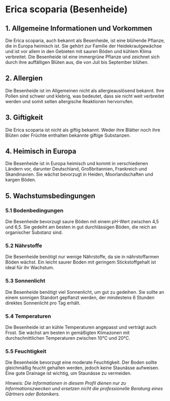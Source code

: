 # Erica scoparia (Besenheide)

## 1. Allgemeine Informationen und Vorkommen
Die Erica scoparia, auch bekannt als Besenheide, ist eine blühende Pflanze, die in Europa heimisch ist. Sie gehört zur Familie der Heidekrautgewächse und ist vor allem in den Gebieten mit sauren Böden und kühlem Klima verbreitet. Die Besenheide ist eine immergrüne Pflanze und zeichnet sich durch ihre auffälligen Blüten aus, die von Juli bis September blühen.

## 2. Allergien
Die Besenheide ist im Allgemeinen nicht als allergieauslösend bekannt. Ihre Pollen sind schwer und klebrig, was bedeutet, dass sie nicht weit verbreitet werden und somit selten allergische Reaktionen hervorrufen.

## 3. Giftigkeit
Die Erica scoparia ist nicht als giftig bekannt. Weder ihre Blätter noch ihre Blüten oder Früchte enthalten bekannte giftige Substanzen.

## 4. Heimisch in Europa
Die Besenheide ist in Europa heimisch und kommt in verschiedenen Ländern vor, darunter Deutschland, Großbritannien, Frankreich und Skandinavien. Sie wächst bevorzugt in Heiden, Moorlandschaften und kargen Böden.

## 5. Wachstumsbedingungen
### 5.1 Bodenbedingungen
Die Besenheide bevorzugt saure Böden mit einem pH-Wert zwischen 4,5 und 6,5. Sie gedeiht am besten in gut durchlässigen Böden, die reich an organischer Substanz sind.

### 5.2 Nährstoffe
Die Besenheide benötigt nur wenige Nährstoffe, da sie in nährstoffarmen Böden wächst. Ein leicht saurer Boden mit geringem Stickstoffgehalt ist ideal für ihr Wachstum.

### 5.3 Sonnenlicht
Die Besenheide benötigt viel Sonnenlicht, um gut zu gedeihen. Sie sollte an einem sonnigen Standort gepflanzt werden, der mindestens 6 Stunden direktes Sonnenlicht pro Tag erhält.

### 5.4 Temperaturen
Die Besenheide ist an kühle Temperaturen angepasst und verträgt auch Frost. Sie wächst am besten in gemäßigten Klimazonen mit durchschnittlichen Temperaturen zwischen 10°C und 20°C.

### 5.5 Feuchtigkeit
Die Besenheide bevorzugt eine moderate Feuchtigkeit. Der Boden sollte gleichmäßig feucht gehalten werden, jedoch keine Staunässe aufweisen. Eine gute Drainage ist wichtig, um Staunässe zu vermeiden.

*Hinweis: Die Informationen in diesem Profil dienen nur zu Informationszwecken und ersetzen nicht die professionelle Beratung eines Gärtners oder Botanikers.*
